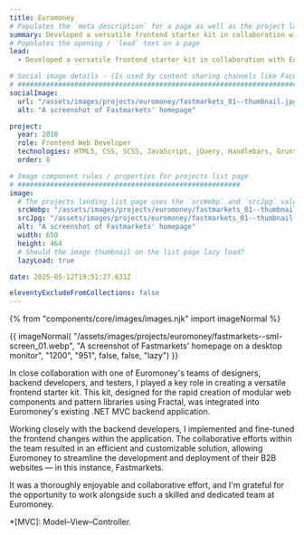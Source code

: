 ```yaml
---
title: Euromoney
# Populates the `meta description` for a page as well as the project landing page project-specific summary
summary: Developed a versatile frontend starter kit in collaboration with Euromoney's team of designers, backend developers, and testers.
# Populates the opening / `lead` text on a page
lead:
  - Developed a versatile frontend starter kit in collaboration with Euromoney's team of designers, backend developers, and testers.

# Social image details - (Is used by content sharing channels like Facebook, Twitter, WhatsApp, LinkedIn, RSS readers etc.)
# ##########################################################################################################################
socialImage:
  url: "/assets/images/projects/euromoney/fastmarkets_01--thumbnail.jpg"
  alt: "A screenshot of Fastmarkets' homepage"

project:
  year: 2018
  role: Frontend Web Developer
  technologies: HTML5, CSS, SCSS, JavaScript, jQuery, Handlebars, Grunt, Photoshop, Zeplin, Fractal, Bitbucket, .NET Razor Views, Sitecore, JIRA, Confluence
  order: 8

# Image component rules / properties for projects list page
# #######################################################
image:
  # The projects landing list page uses the `srcWebp` and `srcJpg` values
  srcWebp: "/assets/images/projects/euromoney/fastmarkets_01--thumbnail.webp"
  srcJpg: "/assets/images/projects/euromoney/fastmarkets_01--thumbnail.jpg"
  alt: "A screenshot of Fastmarkets' homepage"
  width: 650
  height: 464
  # Should the image thumbnail on the list page lazy load?
  lazyLoad: true

date: 2025-05-12T19:51:27.631Z

eleventyExcludeFromCollections: false
---
```


{% from "components/core/images/images.njk" import imageNormal %}

{{ imageNormal(
  "/assets/images/projects/euromoney/fastmarkets--sml-screen_01.webp",
  "A screenshot of Fastmarkets' homepage on a desktop monitor",
  "1200",
  "951",
  false,
  false,
  "lazy")
}}

In close collaboration with one of Euromoney's teams of designers, backend developers, and testers, I played a key role in creating a versatile frontend starter kit. This kit, designed for the rapid creation of modular web components and pattern libraries using Fractal, was integrated into Euromoney's existing .NET MVC backend application.

Working closely with the backend developers, I implemented and fine-tuned the frontend changes within the application. The collaborative efforts within the team resulted in an efficient and customizable solution, allowing Euromoney to streamline the development and deployment of their B2B websites &mdash; in this instance, Fastmarkets.

It was a thoroughly enjoyable and collaborative effort, and I'm grateful for the opportunity to work alongside such a skilled and dedicated team at Euromoney.

*[MVC]: Model–View–Controller.
